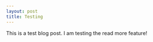 ```yaml
---
layout: post
title: Testing
---
```


This is a test blog post. I am testing the read more feature!